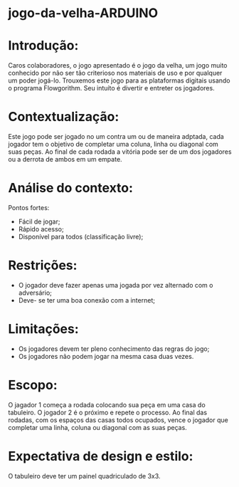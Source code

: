 # jogo-da-velha-ARDUINO

# Introdução:
Caros colaboradores, o jogo apresentado é o jogo da velha, um jogo muito conhecido por não ser tão criterioso nos materiais de uso e por qualquer um poder jogá-lo. Trouxemos este jogo para as plataformas digitais usando o programa Flowgorithm. Seu intuíto é divertir e entreter os jogadores.

# Contextualização:
Este jogo pode ser jogado no um contra um ou de maneira adptada, cada jogador tem o objetivo de completar uma coluna, linha ou diagonal com suas peças. Ao final de cada rodada a vitória pode ser de um dos jogadores ou a derrota de ambos em um empate.

# Análise do contexto:
Pontos fortes:
- Fácil de jogar;
- Rápido acesso;
- Disponível para todos (classificação livre);

# Restrições:
- O jogador deve fazer apenas uma jogada por vez alternado com o adversário;
- Deve- se ter uma boa conexão com a internet;

# Limitações:
- Os jogadores devem ter pleno conhecimento das regras do jogo;
- Os jogadores não podem jogar na mesma casa duas vezes.

# Escopo:
O jagador 1 começa a rodada colocando sua peça em uma casa do tabuleiro. O jogador 2 é o próximo e repete o processo. Ao final das rodadas, com os espaços das casas todos ocupados, vence o jogador que completar uma linha, coluna ou diagonal com as suas peças.

# Expectativa de design e estilo:
O tabuleiro deve ter um painel quadriculado de 3x3.
